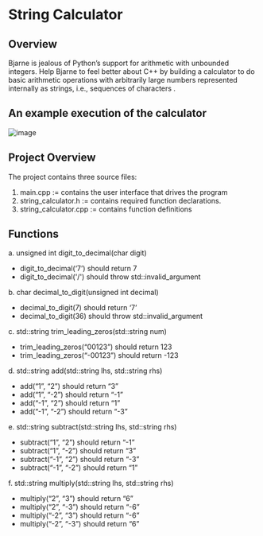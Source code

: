 # String Calculator 

## Overview
Bjarne is jealous of Python’s support for arithmetic with unbounded integers. Help Bjarne to feel
better about C++ by building a calculator to do basic arithmetic operations with arbitrarily large
numbers represented internally as strings, i.e., sequences of characters .

## An example execution of the calculator
![image](https://user-images.githubusercontent.com/93239793/212794130-80b6fc17-fc3e-4bdb-a1c0-606ce526d595.png)



## Project Overview
The project contains three source files:
1. main.cpp := contains the user interface that drives the program
2. string_calculator.h := contains required function declarations.
3. string_calculator.cpp := contains function definitions

## Functions
a. unsigned int digit_to_decimal(char digit)

- digit_to_decimal(‘7’) should return 7
- digit_to_decimal('/') should throw std::invalid_argument

b. char decimal_to_digit(unsigned int decimal)

- decimal_to_digit(7) should return ‘7’
- decimal_to_digit(36) should throw std::invalid_argument

c. std::string trim_leading_zeros(std::string num)

- trim_leading_zeros(“00123”) should return 123
- trim_leading_zeros(“-00123”) should return -123

d. std::string add(std::string lhs, std::string rhs)

- add(“1”, “2”) should return “3”
- add(“1”, “-2”) should return “-1”
- add(“-1”, “2”) should return “1”
- add(“-1”, “-2”) should return “-3”

e. std::string subtract(std::string lhs, std::string rhs)

- subtract(“1”, “2”) should return “-1”
- subtract(“1”, “-2”) should return “3”
- subtract(“-1”, “2”) should return “-3”
- subtract(“-1”, “-2”) should return “1”

f. std::string multiply(std::string lhs, std::string rhs)

- multiply(“2”, “3”) should return “6”
- multiply(“2”, “-3”) should return “-6”
- multiply(“-2”, “3”) should return “-6”
- multiply(“-2”, “-3”) should return “6”
